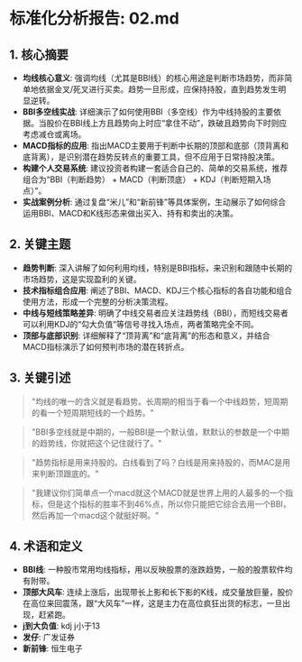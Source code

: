 # 标准化分析报告: 02.md

## 1. 核心摘要
- **均线核心意义**: 强调均线（尤其是BBI线）的核心用途是判断市场趋势，而非简单地依据金叉/死叉进行买卖。趋势一旦形成，应保持持股，直到趋势发生明显逆转。
- **BBI多空线实战**: 详细演示了如何使用BBI（多空线）作为中线持股的主要依据。当股价在BBI线上方且趋势向上时应“拿住不动”，跌破且趋势向下时则应考虑减仓或离场。
- **MACD指标的应用**: 指出MACD主要用于判断中长期的顶部和底部（顶背离和底背离），是识别潜在趋势反转点的重要工具，但不应用于日常持股决策。
- **构建个人交易系统**: 建议投资者构建一套适合自己的、简单的交易系统，推荐组合为“BBI（判断趋势） + MACD（判断顶底） + KDJ（判断短期入场点）”。
- **实战案例分析**: 通过复盘“米儿”和“新前锋”等具体案例，生动展示了如何综合运用BBI、MACD和K线形态来做出买入、持有和卖出的决策。

## 2. 关键主题
- **趋势判断**: 深入讲解了如何利用均线，特别是BBI指标，来识别和跟随中长期的市场趋势，这是实现盈利的关键。
- **技术指标组合应用**: 阐述了BBI、MACD、KDJ三个核心指标的各自功能和组合使用方法，形成一个完整的分析决策流程。
- **中线与短线策略差异**: 明确了中线交易者应关注趋势线（BBI），而短线交易者可以利用KDJ的“勾大负值”等信号寻找入场点，两者策略完全不同。
- **顶部与底部识别**: 详细解释了“顶背离”和“底背离”的形态和意义，并结合MACD指标演示了如何预判市场的潜在转折点。

## 3. 关键引述
> "均线的唯一的含义就是看趋势。长周期的相当于看一个中线趋势，短周期的看一个短周期短线的一个趋势。"

> "BBI多空线就是中期的，一般BBI是一个默认值，默默认的参数是一个中期的趋势线，你就把这个记住就行了。"

> "趋势指标是用来持股的。白线看到了吗？白线是用来持股的，而MAC是用来判断顶跟底的。"

> "我建议你们简单点一个macd就这个MACD就是世界上用的人最多的一个指标，但是这个指标的胜率不到46%点，所以你只能把它综合去用一个BBI，然后再加一个macd这个就挺好啊。"

## 4. 术语和定义
- **BBI线**: 一种股市常用均线指标，用以反映股票的涨跌趋势，一般的股票软件均有附带。
- **顶部大风车**: 连续上涨后，出现带长上影和长下影的K线，成交量放巨量，股价在高位来回震荡，跟“大风车”一样，这是主力在高位疯狂出货的标志，一旦出现，赶紧跑。
- **j到大负值**: kdj j小于13
- **发仔**: 广发证券
- **新前锋**: 恒生电子